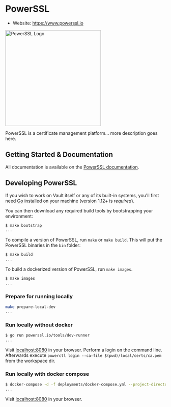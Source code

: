 # PowerSSL

-	Website: https://www.powerssl.io

<img width="300" alt="PowerSSL Logo" src="https://docs.powerssl.io/assets/images/powerssl.png">

PowerSSL is a certificate management platform... more description goes here.

Getting Started & Documentation
-------------------------------

All documentation is available on the [PowerSSL documentation](https://docs.powerssl.io).

Developing PowerSSL
-------------------

If you wish to work on Vault itself or any of its built-in systems, you'll
first need [Go](https://www.golang.org) installed on your machine (version
1.12+ is *required*).

You can then download any required build tools by bootstrapping your environment:

```sh
$ make bootstrap
...
```

To compile a version of PowerSSL, run `make` or `make build`.
This will put the PowerSSL binaries in the `bin` folder:

```sh
$ make build
...
```

To build a dockerized version of PowerSSL, run `make images`.

```sh
$ make images
...
```

### Prepare for running locally

```sh
make prepare-local-dev
...
```

### Run locally without docker

```sh
$ go run powerssl.io/tools/dev-runner
...
```

Visit [localhost:8080](http://localhost:8080) in your browser.
Perform a login on the command line.
Afterwards execute `powerctl login --ca-file $(pwd)/local/certs/ca.pem` from the workspace dir.

### Run locally with docker compose

```sh
$ docker-compose -d -f deployments/docker-compose.yml --project-directory . up
...
```

Visit [localhost:8080](http://localhost:8080) in your browser.
